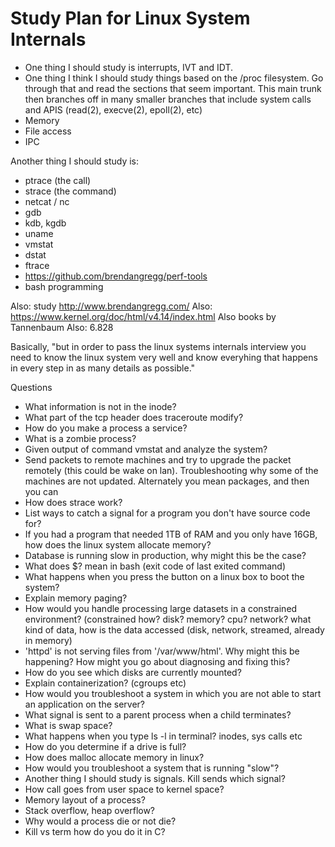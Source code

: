 # Study Plan for Linux System Internals

- One thing I should study is interrupts, IVT and IDT.
- One thing I think I should study things based on the /proc filesystem. Go through that and read the sections that seem important. This main trunk then branches off in many smaller branches that include system calls and APIS (read(2), execve(2), epoll(2), etc)
- Memory
- File access
- IPC

Another thing I should study is:
- ptrace (the call)
- strace (the command)
- netcat / nc
- gdb
- kdb, kgdb 
- uname
- vmstat
- dstat
- ftrace
- https://github.com/brendangregg/perf-tools
- bash programming

Also: study http://www.brendangregg.com/
Also: https://www.kernel.org/doc/html/v4.14/index.html
Also books by Tannenbaum
Also: 6.828

Basically, "but in order to pass the linux systems internals interview you need to know the linux system very well and know everyhing that happens in every step in as many details as possible."

Questions
- What information is not in the inode?
- What part of the tcp header does traceroute modify?
- How do you make a process a service?
- What is a zombie process?
- Given output of command vmstat and analyze the system?
- Send packets to remote machines and try to upgrade the packet remotely (this could be wake on lan). Troubleshooting why some of the machines are not updated. Alternately you mean packages, and then you can 
- How does strace work?
- List ways to catch a signal for a program you don't have source code for?
- If you had a program that needed 1TB of RAM and you only have 16GB, how does the linux system allocate memory?
- Database is running slow in production, why might this be the case?
- What does $? mean in bash (exit code of last exited command)
- What happens when you press the button on a linux box to boot the system?
- Explain memory paging?
- How would you handle processing large datasets in a constrained environment? (constrained how? disk? memory? cpu? network? what kind of data, how is the data accessed (disk, network, streamed, already in memory)
- 'httpd' is not serving files from '/var/www/html'. Why might this be happening? How might you go about diagnosing and fixing this?
- How do you see which disks are currently mounted?
- Explain containerization? (cgroups etc)
- How would you troubleshoot a system in which you are not able to start an application on the server?
- What signal is sent to a parent process when a child terminates?
- What is swap space?
- What happens when you type ls -l in terminal? inodes, sys calls etc
- How do you determine if a drive is full?
- How does malloc allocate memory in linux?
- How would you troubleshoot a system that is running "slow"?
- Another thing I should study is signals. 
  Kill sends which signal?
- How call goes from user space to kernel space?
- Memory layout of a process?
- Stack overflow, heap overflow?
- Why would a process die or not die?
- Kill vs term how do you do it in C?

